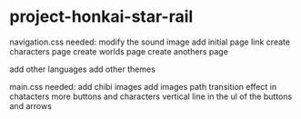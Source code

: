 # project-honkai-star-rail

navigation.css needed:
  modify the sound image
  add initial page link
  create characters page
  create worlds page
  create anothers page
  
  add other languages
  add other themes

main.css needed:
  add chibi images
  add images path
  transition effect in chatacters
  more buttons and characters
  vertical line in the ul of the buttons and arrows
